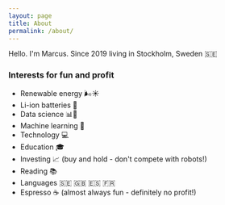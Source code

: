```yaml
---
layout: page
title: About
permalink: /about/
---
```


Hello. I'm Marcus. Since 2019 living in Stockholm, Sweden :sweden:

### Interests for fun and profit

* Renewable energy :wind_face::sunny:
* Li-ion batteries :battery:
* Data science :bar_chart::microscope:
* Machine learning :robot:
* Technology :computer:
* Education 🎓
* Investing :chart_with_upwards_trend: (buy and hold - don't compete with robots!)
* Reading :books:
* Languages :sweden: :uk: :es: :fr:
* Espresso :coffee: (almost always fun - definitely no profit!)


